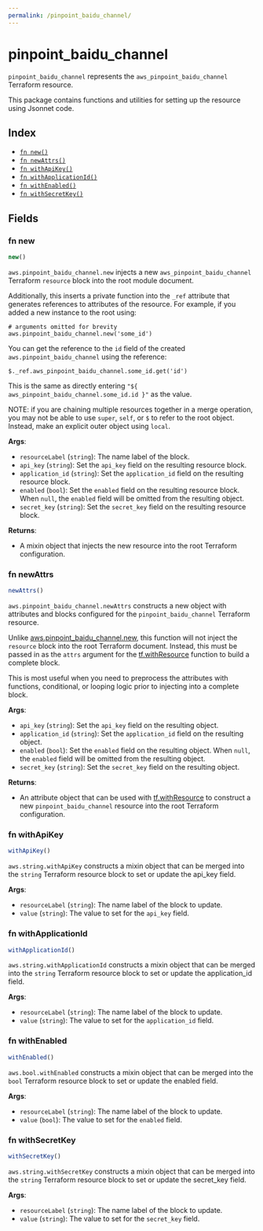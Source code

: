 ```yaml
---
permalink: /pinpoint_baidu_channel/
---
```


# pinpoint_baidu_channel

`pinpoint_baidu_channel` represents the `aws_pinpoint_baidu_channel` Terraform resource.



This package contains functions and utilities for setting up the resource using Jsonnet code.


## Index

* [`fn new()`](#fn-new)
* [`fn newAttrs()`](#fn-newattrs)
* [`fn withApiKey()`](#fn-withapikey)
* [`fn withApplicationId()`](#fn-withapplicationid)
* [`fn withEnabled()`](#fn-withenabled)
* [`fn withSecretKey()`](#fn-withsecretkey)

## Fields

### fn new

```ts
new()
```


`aws.pinpoint_baidu_channel.new` injects a new `aws_pinpoint_baidu_channel` Terraform `resource`
block into the root module document.

Additionally, this inserts a private function into the `_ref` attribute that generates references to attributes of the
resource. For example, if you added a new instance to the root using:

    # arguments omitted for brevity
    aws.pinpoint_baidu_channel.new('some_id')

You can get the reference to the `id` field of the created `aws.pinpoint_baidu_channel` using the reference:

    $._ref.aws_pinpoint_baidu_channel.some_id.get('id')

This is the same as directly entering `"${ aws_pinpoint_baidu_channel.some_id.id }"` as the value.

NOTE: if you are chaining multiple resources together in a merge operation, you may not be able to use `super`, `self`,
or `$` to refer to the root object. Instead, make an explicit outer object using `local`.

**Args**:
  - `resourceLabel` (`string`): The name label of the block.
  - `api_key` (`string`): Set the `api_key` field on the resulting resource block.
  - `application_id` (`string`): Set the `application_id` field on the resulting resource block.
  - `enabled` (`bool`): Set the `enabled` field on the resulting resource block. When `null`, the `enabled` field will be omitted from the resulting object.
  - `secret_key` (`string`): Set the `secret_key` field on the resulting resource block.

**Returns**:
- A mixin object that injects the new resource into the root Terraform configuration.


### fn newAttrs

```ts
newAttrs()
```


`aws.pinpoint_baidu_channel.newAttrs` constructs a new object with attributes and blocks configured for the `pinpoint_baidu_channel`
Terraform resource.

Unlike [aws.pinpoint_baidu_channel.new](#fn-new), this function will not inject the `resource`
block into the root Terraform document. Instead, this must be passed in as the `attrs` argument for the
[tf.withResource](https://github.com/tf-libsonnet/core/tree/main/docs#fn-withresource) function to build a complete block.

This is most useful when you need to preprocess the attributes with functions, conditional, or looping logic prior to
injecting into a complete block.

**Args**:
  - `api_key` (`string`): Set the `api_key` field on the resulting object.
  - `application_id` (`string`): Set the `application_id` field on the resulting object.
  - `enabled` (`bool`): Set the `enabled` field on the resulting object. When `null`, the `enabled` field will be omitted from the resulting object.
  - `secret_key` (`string`): Set the `secret_key` field on the resulting object.

**Returns**:
  - An attribute object that can be used with [tf.withResource](https://github.com/tf-libsonnet/core/tree/main/docs#fn-withresource) to construct a new `pinpoint_baidu_channel` resource into the root Terraform configuration.


### fn withApiKey

```ts
withApiKey()
```

`aws.string.withApiKey` constructs a mixin object that can be merged into the `string`
Terraform resource block to set or update the api_key field.



**Args**:
  - `resourceLabel` (`string`): The name label of the block to update.
  - `value` (`string`): The value to set for the `api_key` field.


### fn withApplicationId

```ts
withApplicationId()
```

`aws.string.withApplicationId` constructs a mixin object that can be merged into the `string`
Terraform resource block to set or update the application_id field.



**Args**:
  - `resourceLabel` (`string`): The name label of the block to update.
  - `value` (`string`): The value to set for the `application_id` field.


### fn withEnabled

```ts
withEnabled()
```

`aws.bool.withEnabled` constructs a mixin object that can be merged into the `bool`
Terraform resource block to set or update the enabled field.



**Args**:
  - `resourceLabel` (`string`): The name label of the block to update.
  - `value` (`bool`): The value to set for the `enabled` field.


### fn withSecretKey

```ts
withSecretKey()
```

`aws.string.withSecretKey` constructs a mixin object that can be merged into the `string`
Terraform resource block to set or update the secret_key field.



**Args**:
  - `resourceLabel` (`string`): The name label of the block to update.
  - `value` (`string`): The value to set for the `secret_key` field.
